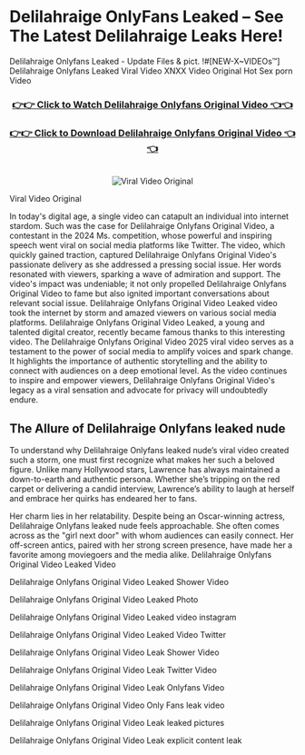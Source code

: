 # Delilahraige OnlyFans Leaked – See The Latest Delilahraige Leaks Here!

Delilahraige Onlyfans Leaked - Update Files & pict. !#[NEW-X~VIDEOs™] Delilahraige Onlyfans Leaked Viral Video XNXX Video Original Hot Sex porn Video
<br>
<div align="center">
<h3><a href="https://links2leaks.com?utm_source=delilahraige&utm_medium=gitlong" rel="nofollow">👉👉 Click to Watch Delilahraige Onlyfans Original Video 👈👈</a></h3>
<h3><a href="https://links2leaks.com?utm_source=delilahraige&utm_medium=gitlong" rel="nofollow">👉👉 Click to Download Delilahraige Onlyfans Original Video 👈👈</a></h3>
<br>
<a href="https://links2leaks.com?utm_source=delilahraige&utm_medium=gitlong" rel="nofollow"><img src="https://i.ibb.co/Gkj2r4b/banner.png" alt="Viral Video Original" style="max-width: 100%; display: inline-block;" data-target="animated-image.originalImage"></a>
</div>

Viral Video Original

In today's digital age, a single video can catapult an individual into internet stardom. Such was the case for Delilahraige Onlyfans Original Video, a contestant in the 2024 Ms. competition, whose powerful and inspiring speech went viral on social media platforms like Twitter.
The video, which quickly gained traction, captured Delilahraige Onlyfans Original Video's passionate delivery as she addressed a pressing social issue. Her words resonated with viewers, sparking a wave of admiration and support. The video's impact was undeniable; it not only propelled Delilahraige Onlyfans Original Video to fame but also ignited important conversations about relevant social issue.
Delilahraige Onlyfans Original Video Leaked video took the internet by storm and amazed viewers on various social media platforms. Delilahraige Onlyfans Original Video Leaked, a young and talented digital creator, recently became famous thanks to this interesting video.
The Delilahraige Onlyfans Original Video 2025 viral video serves as a testament to the power of social media to amplify voices and spark change. It highlights the importance of authentic storytelling and the ability to connect with audiences on a deep emotional level. As the video continues to inspire and empower viewers, Delilahraige Onlyfans Original Video's legacy as a viral sensation and advocate for privacy will undoubtedly endure.

<h2>The Allure of Delilahraige Onlyfans leaked nude</h2>


To understand why Delilahraige Onlyfans leaked nude’s viral video created such a storm, one must first recognize what makes her such a beloved figure. Unlike many Hollywood stars, Lawrence has always maintained a down-to-earth and authentic persona. Whether she’s tripping on the red carpet or delivering a candid interview, Lawrence’s ability to laugh at herself and embrace her quirks has endeared her to fans.

Her charm lies in her relatability. Despite being an Oscar-winning actress, Delilahraige Onlyfans leaked nude feels approachable. She often comes across as the "girl next door" with whom audiences can easily connect. Her off-screen antics, paired with her strong screen presence, have made her a favorite among moviegoers and the media alike.
Delilahraige Onlyfans Original Video Leaked Video

Delilahraige Onlyfans Original Video Leaked Shower Video

Delilahraige Onlyfans Original Video Leaked Photo

Delilahraige Onlyfans Original Video Leaked video instagram

Delilahraige Onlyfans Original Video Leaked Video Twitter

Delilahraige Onlyfans Original Video Leak Shower Video

Delilahraige Onlyfans Original Video Leak Twitter Video

Delilahraige Onlyfans Original Video Leak Onlyfans Video

Delilahraige Onlyfans Original Video Only Fans leak video

Delilahraige Onlyfans Original Video Leak leaked pictures

Delilahraige Onlyfans Original Video Leak explicit content leak
